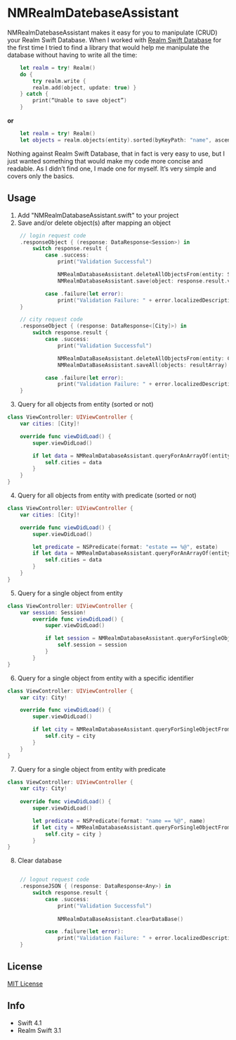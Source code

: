 # NMRealmDatebaseAssistant

NMRealmDatebaseAssistant makes it easy for you to manipulate (CRUD) your Realm Swift Database. When I worked with [Realm Swift Database](https://realm.io/docs/swift/latest/) for the first time I tried to find a library that would help me manipulate the database without having to write all the time:

```swift
    let realm = try! Realm()
    do {
        try realm.write {
        realm.add(object, update: true) }
    } catch {
        print(“Unable to save object”)
    }
```

**or**

```swift
    let realm = try! Realm()
    let objects = realm.objects(entity).sorted(byKeyPath: "name", ascending: true) 
```

Nothing against Realm Swift Database, that in fact is very easy to use, but I just wanted something that would make my code more concise and readable. As I didnʼt find one, I made one for myself. Itʼs very simple and covers only the basics.

## Usage

1. Add "NMRealmDatabaseAssistant.swift" to your project
2. Save and/or delete object(s) after mapping an object

```swift
    // login request code
    .responseObject { (response: DataResponse<Session>) in
        switch response.result {
            case .success: 
                print("Validation Successful")

                NMRealmDatabaseAssistant.deleteAllObjectsFrom(entity: Session.self)
                NMRealmDatabaseAssistant.save(object: response.result.value!)

            case .failure(let error):
                print("Validation Failure: " + error.localizedDescription)
    }
```

```swift
    // city request code
    .responseObject { (response: DataResponse<[City]>) in
        switch response.result {
            case .success:
                print("Validation Successful")

                NMRealmDataBaseAssistant.deleteAllObjectsFrom(entity: City.self)
                NMRealmDataBaseAssistant.saveAll(objects: resultArray)

            case .failure(let error):
                print("Validation Failure: " + error.localizedDescription)
    }
```

3. Query for all objects from entity (sorted or not)

```swift
class ViewController: UIViewController {
    var cities: [City]!

    override func viewDidLoad() {
        super.viewDidLoad()

        if let data = NMRealmDatabaseAssistant.queryForAnArrayOf(entity: City.self, sortedByKeyPath: "name") {
            self.cities = data
        }
    }
}
```

4. Query for all objects from entity with predicate (sorted or not)

```swift
class ViewController: UIViewController {
    var cities: [City]!

    override func viewDidLoad() {
        super.viewDidLoad()

        let predicate = NSPredicate(format: "estate == %@", estate)
        if let data = NMRealmDatabaseAssistant.queryForAnArrayOf(entity: City.self, withPredicate predicate: predicate, sortedByKeyPath: nil) {
            self.cities = data
        }
    }
}
```

5. Query for a single object from entity

```swift
class ViewController: UIViewController {
    var session: Session!
        override func viewDidLoad() {
            super.viewDidLoad()

            if let session = NMRealmDatabaseAssistant.queryForSingleObjectFrom(entity: Session.self) {
                self.session = session
            }
        }
}
```

6. Query for a single object from entity with a specific identifier

```swift
class ViewController: UIViewController {
    var city: City!

    override func viewDidLoad() {
        super.viewDidLoad()

        if let city = NMRealmDatabaseAssistant.queryForSingleObjectFrom(entity: City.self, withId: 1234) {
            self.city = city
        }
    }
}
```

7. Query for a single object from entity with predicate

```swift
class ViewController: UIViewController {
    var city: City!
    
    override func viewDidLoad() {
        super.viewDidLoad()

        let predicate = NSPredicate(format: "name == %@", name)
        if let city = NMRealmDatabaseAssistant.queryForSingleObjectFrom(entity: City.self, withPredicate: predicate) {
            self.city = city }
        }
}
```

8. Clear database

```swift

    // logout request code
    .responseJSON { (response: DataResponse<Any>) in
        switch response.result {
            case .success:
                print("Validation Successful")
                
                NMRealmDataBaseAssistant.clearDataBase()

            case .failure(let error):
                print("Validation Failure: " + error.localizedDescription)
    }
```

## License

[MIT License](https://github.com/nmacambira/NMRealmDatabaseAssistant/blob/master/LICENSE)

## Info

- Swift 4.1
- Realm Swift 3.1


